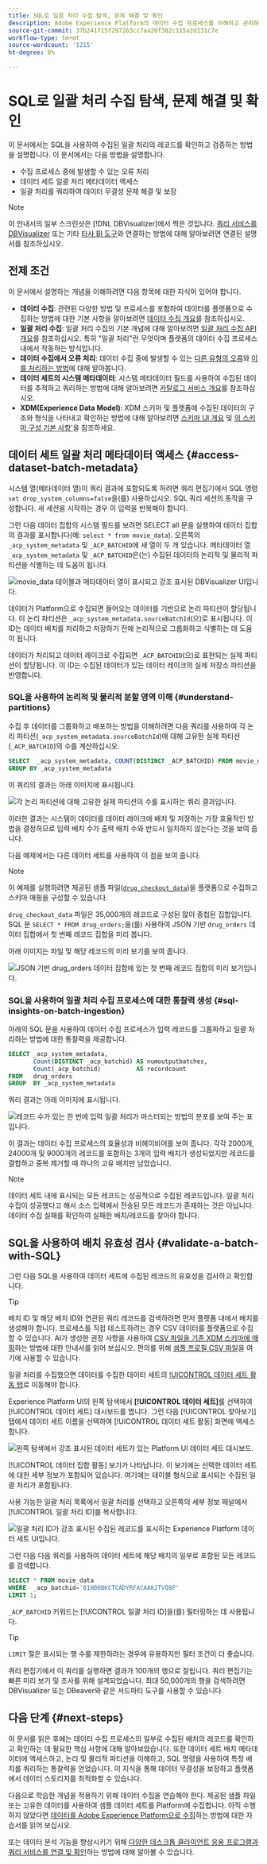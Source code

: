 ```yaml
---
title: SQL로 일괄 처리 수집 탐색, 문제 해결 및 확인
description: Adobe Experience Platform의 데이터 수집 프로세스를 이해하고 관리하는 방법에 대해 알아봅니다. 이 문서에는 배치를 확인하고, 오류를 처리하고, 수집된 데이터를 쿼리하는 방법이 포함되어 있습니다.
source-git-commit: 37b241f15f297263cc7aa20f382c115a2d131c7e
workflow-type: tm+mt
source-wordcount: '1215'
ht-degree: 0%

---
```


# SQL로 일괄 처리 수집 탐색, 문제 해결 및 확인

이 문서에서는 SQL을 사용하여 수집된 일괄 처리의 레코드를 확인하고 검증하는 방법을 설명합니다. 이 문서에서는 다음 방법을 설명합니다.

- 수집 프로세스 중에 발생할 수 있는 오류 처리
- 데이터 세트 일괄 처리 메타데이터 액세스
- 일괄 처리를 쿼리하여 데이터 무결성 문제 해결 및 보장

>[!NOTE]
>
>이 안내서의 일부 스크린샷은 [!DNL DBVisualizer]에서 찍은 것입니다. [쿼리 서비스를 DBVisualizer](../clients/dbvisulaizer.md) 또는 기타 [타사 BI 도구](../clients/overview.md)와 연결하는 방법에 대해 알아보려면 연결된 설명서를 참조하십시오.

## 전제 조건

이 문서에서 설명하는 개념을 이해하려면 다음 항목에 대한 지식이 있어야 합니다.

- **데이터 수집**: 관련된 다양한 방법 및 프로세스를 포함하여 데이터를 플랫폼으로 수집하는 방법에 대한 기본 사항을 알아보려면 [데이터 수집 개요](../../ingestion/home.md)를 참조하십시오.
- **일괄 처리 수집**: 일괄 처리 수집의 기본 개념에 대해 알아보려면 [일괄 처리 수집 API 개요](../../ingestion/batch-ingestion/overview.md)를 참조하십시오. 특히 &quot;일괄 처리&quot;란 무엇이며 플랫폼의 데이터 수집 프로세스 내에서 작동하는 방식입니다.
- **데이터 수집에서 오류 처리**: 데이터 수집 중에 발생할 수 있는 [다른 유형의 오류](../../ingestion/quality/error-diagnostics.md#retrieve-errors)와 [이를 처리하는 방법](../../ingestion/batch-ingestion/troubleshooting.md#what-if-a-batch-fails)에 대해 알아봅니다.
- **데이터 세트의 시스템 메타데이터**: 시스템 메타데이터 필드를 사용하여 수집된 데이터를 추적하고 쿼리하는 방법에 대해 알아보려면 [카탈로그 서비스 개요](../../catalog/home.md)를 참조하십시오.
- **XDM(Experience Data Model)**: XDM 스키마 및 플랫폼에 수집된 데이터의 구조와 형식을 나타내고 확인하는 방법에 대해 알아보려면 [스키마 UI 개요](../../xdm/ui/overview.md) 및 [의 스키마 구성 기본 사항&#39;](../../xdm/schema/composition.md)을 참조하세요.

## 데이터 세트 일괄 처리 메타데이터 액세스 {#access-dataset-batch-metadata}

시스템 열(메타데이터 열)이 쿼리 결과에 포함되도록 하려면 쿼리 편집기에서 SQL 명령 `set drop_system_columns=false`을(를) 사용하십시오. SQL 쿼리 세션의 동작을 구성합니다. 새 세션을 시작하는 경우 이 입력을 반복해야 합니다.

그런 다음 데이터 집합의 시스템 필드를 보려면 SELECT all 문을 실행하여 데이터 집합의 결과를 표시합니다(예: `select * from movie_data`). 오른쪽의 `_acp_system_metadata` 및 `_ACP_BATCHID`에 새 열이 두 개 있습니다. 메타데이터 열 `_acp_system_metadata` 및 `_ACP_BATCHID`은(는) 수집된 데이터의 논리적 및 물리적 파티션을 식별하는 데 도움이 됩니다.

![movie_data 테이블과 메타데이터 열이 표시되고 강조 표시된 DBVisualizer UI입니다.](../images/use-cases/movie_data-table-with-metadata-columns.png)

데이터가 Platform으로 수집되면 들어오는 데이터를 기반으로 논리 파티션이 할당됩니다. 이 논리 파티션은 `_acp_system_metadata.sourceBatchId`(으)로 표시됩니다. 이 ID는 데이터 배치를 처리하고 저장하기 전에 논리적으로 그룹화하고 식별하는 데 도움이 됩니다.

데이터가 처리되고 데이터 레이크로 수집되면 `_ACP_BATCHID`(으)로 표현되는 실제 파티션이 할당됩니다. 이 ID는 수집된 데이터가 있는 데이터 레이크의 실제 저장소 파티션을 반영합니다.

### SQL을 사용하여 논리적 및 물리적 분할 영역 이해 {#understand-partitions}

수집 후 데이터를 그룹화하고 배포하는 방법을 이해하려면 다음 쿼리를 사용하여 각 논리 파티션(`_acp_system_metadata.sourceBatchId`)에 대해 고유한 실제 파티션(`_ACP_BATCHID`)의 수를 계산하십시오.

```SQL
SELECT  _acp_system_metadata, COUNT(DISTINCT _ACP_BATCHID) FROM movie_data
GROUP BY _acp_system_metadata
```

이 쿼리의 결과는 아래 이미지에 표시됩니다.

![각 논리 파티션에 대해 고유한 실제 파티션의 수를 표시하는 쿼리 결과입니다.](../images/use-cases/logical-and-physical-partition-count.png)

이러한 결과는 시스템이 데이터를 데이터 레이크에 배치 및 저장하는 가장 효율적인 방법을 결정하므로 입력 배치 수가 출력 배치 수와 반드시 일치하지 않는다는 것을 보여 줍니다.

다음 예제에서는 다른 데이터 세트를 사용하여 이 점을 보여 줍니다.

>[!NOTE]
>
>이 예제를 실행하려면 제공된 샘플 파일([`drug_checkout_data`](../images/use-cases/drug_checkout_data.zip))을 플랫폼으로 수집하고 스키마 매핑을 구성할 수 있습니다.

`drug_checkout_data` 파일은 35,000개의 레코드로 구성된 많이 중첩된 집합입니다. SQL 문 `SELECT * FROM drug_orders;`을(를) 사용하여 JSON 기반 `drug_orders` 데이터 집합에서 첫 번째 레코드 집합을 미리 봅니다.

아래 이미지는 파일 및 해당 레코드의 미리 보기를 보여 줍니다.

![JSON 기반 drug_orders 데이터 집합에 있는 첫 번째 레코드 집합의 미리 보기입니다.](../images/use-cases/drug-orders-preview.png)

### SQL을 사용하여 일괄 처리 수집 프로세스에 대한 통찰력 생성 {#sql-insights-on-batch-ingestion}

아래의 SQL 문을 사용하여 데이터 수집 프로세스가 입력 레코드를 그룹화하고 일괄 처리하는 방법에 대한 통찰력을 제공합니다.

```sql
SELECT _acp_system_metadata,
       Count(DISTINCT _acp_batchid) AS numoutputbatches,
       Count(_acp_batchid)          AS recordcount
FROM   drug_orders
GROUP  BY _acp_system_metadata 
```

쿼리 결과는 아래 이미지에 표시됩니다.

![레코드 수가 있는 한 번에 입력 일괄 처리가 마스터되는 방법의 분포를 보여 주는 표입니다.](../images/use-cases/distribution-of-input-batches.png)

이 결과는 데이터 수집 프로세스의 효율성과 비헤이비어를 보여 줍니다. 각각 2000개, 24000개 및 9000개의 레코드를 포함하는 3개의 입력 배치가 생성되었지만 레코드를 결합하고 중복 제거할 때 하나의 고유 배치만 남았습니다.

>[!NOTE]
>
>데이터 세트 내에 표시되는 모든 레코드는 성공적으로 수집된 레코드입니다. 일괄 처리 수집이 성공했다고 해서 소스 입력에서 전송된 모든 레코드가 존재하는 것은 아닙니다. 데이터 수집 실패를 확인하여 실패한 배치/레코드를 찾아야 합니다.

## SQL을 사용하여 배치 유효성 검사 {#validate-a-batch-with-SQL}

그런 다음 SQL을 사용하여 데이터 세트에 수집된 레코드의 유효성을 검사하고 확인합니다.

>[!TIP]
>
>배치 ID 및 해당 배치 ID와 연관된 쿼리 레코드를 검색하려면 먼저 플랫폼 내에서 배치를 생성해야 합니다. 프로세스를 직접 테스트하려는 경우 CSV 데이터를 플랫폼으로 수집할 수 있습니다. AI가 생성한 권장 사항을 사용하여 [CSV 파일을 기존 XDM 스키마에 매핑](../../ingestion/tutorials/map-csv/recommendations.md)하는 방법에 대한 안내서를 읽어 보십시오. 편의를 위해 [샘플 프로필 CSV 파일](../images/use-cases/sample-profiles.csv)을 여기에 사용할 수 있습니다.

일괄 처리를 수집했으면 데이터를 수집한 데이터 세트의 [!UICONTROL 데이터 세트 활동 탭](으)로 이동해야 합니다.

Experience Platform UI의 왼쪽 탐색에서 **[!UICONTROL 데이터 세트]**&#x200B;를 선택하여 [!UICONTROL 데이터 세트] 대시보드를 엽니다. 그런 다음 [!UICONTROL 찾아보기] 탭에서 데이터 세트 이름을 선택하여 [!UICONTROL 데이터 세트 활동] 화면에 액세스합니다.

![왼쪽 탐색에서 강조 표시된 데이터 세트가 있는 Platform UI 데이터 세트 대시보드.](../images/use-cases/datasets-workspace.png)

[!UICONTROL 데이터 집합 활동] 보기가 나타납니다. 이 보기에는 선택한 데이터 세트에 대한 세부 정보가 포함되어 있습니다. 여기에는 테이블 형식으로 표시되는 수집된 일괄 처리가 포함됩니다.

사용 가능한 일괄 처리 목록에서 일괄 처리를 선택하고 오른쪽의 세부 정보 패널에서 [!UICONTROL 일괄 처리 ID]를 복사합니다.

![일괄 처리 ID가 강조 표시된 수집된 레코드를 표시하는 Experience Platform 데이터 세트 UI입니다.](../images/use-cases/batch-id.png)

그런 다음 다음 쿼리를 사용하여 데이터 세트에 해당 배치의 일부로 포함된 모든 레코드를 검색합니다.

```sql
SELECT * FROM movie_data
WHERE  _acp_batchid='01H00BKCTCADYRFACAAKJTVQ8P' 
LIMIT 1;
```

`_ACP_BATCHID` 키워드는 [!UICONTROL 일괄 처리 ID]을(를) 필터링하는 데 사용됩니다.

>[!TIP]
>
>`LIMIT` 절은 표시되는 행 수를 제한하려는 경우에 유용하지만 필터 조건이 더 좋습니다.

쿼리 편집기에서 이 쿼리를 실행하면 결과가 100개의 행으로 잘립니다. 쿼리 편집기는 빠른 미리 보기 및 조사를 위해 설계되었습니다. 최대 50,000개의 행을 검색하려면 DBVisualizer 또는 DBeaver와 같은 서드파티 도구를 사용할 수 있습니다.

## 다음 단계 {#next-steps}

이 문서를 읽은 후에는 데이터 수집 프로세스의 일부로 수집된 배치의 레코드를 확인하고 확인하는 데 필요한 핵심 사항에 대해 알아보았습니다. 또한 데이터 세트 배치 메타데이터에 액세스하고, 논리 및 물리적 파티션을 이해하고, SQL 명령을 사용하여 특정 배치를 쿼리하는 통찰력을 얻었습니다. 이 지식을 통해 데이터 무결성을 보장하고 플랫폼에서 데이터 스토리지를 최적화할 수 있습니다.

다음으로 학습한 개념을 적용하기 위해 데이터 수집을 연습해야 한다. 제공된 샘플 파일 또는 고유한 데이터를 사용하여 샘플 데이터 세트를 Platform에 수집합니다. 아직 수행하지 않았다면 [데이터를 Adobe Experience Platform으로 수집](../../ingestion/tutorials/ingest-batch-data.md)하는 방법에 대한 자습서를 읽어 보십시오.

또는 데이터 분석 기능을 향상시키기 위해 [다양한 데스크톱 클라이언트 응용 프로그램과 쿼리 서비스를 연결 및 확인](../clients/overview.md)하는 방법에 대해 알아볼 수 있습니다.

